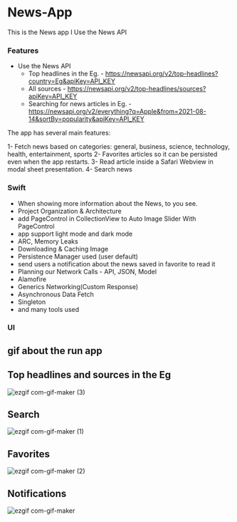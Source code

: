 # News-App
This is the News app I Use the News API 

### Features

- Use the News API 
    - Top headlines in the Eg.            - https://newsapi.org/v2/top-headlines?country=Eg&apiKey=API_KEY
    - All sources                         - https://newsapi.org/v2/top-headlines/sources?apiKey=API_KEY
    - Searching for news articles in Eg.  - https://newsapi.org/v2/everything?q=Apple&from=2021-08-14&sortBy=popularity&apiKey=API_KEY
    

The app has several main features:

1- Fetch news based on categories: general, business, science, technology, health, entertainment, sports
2- Favorites articles so it can be persisted even when the app restarts.
3- Read article inside a Safari Webview in modal sheet presentation.
4- Search news 


### Swift

- When showing more information about the News, to you see.
- Project Organization & Architecture
- add PageControl in CollectionView to Auto Image Slider With PageControl
- app support light mode and dark mode
- ARC, Memory Leaks
- Downloading & Caching Image
- Persistence Manager used (user default)
- send users a notification about the news saved  in favorite to read it 
- Planning our Network Calls - API, JSON, Model
- Alamofire
- Generics Networking(Custom Response)
- Asynchronous Data Fetch
- Singleton
- and many tools used

### UI
## gif about the run app 

## Top headlines and sources  in the Eg
![ezgif com-gif-maker (3)](https://user-images.githubusercontent.com/41602889/129434665-c663d288-5755-47df-bf96-de06dc6eb746.gif)

## Search
![ezgif com-gif-maker (1)](https://user-images.githubusercontent.com/41602889/129434608-3c0ad6dd-3d2b-4f37-9073-c34ea41dc54a.gif)

## Favorites 
![ezgif com-gif-maker (2)](https://user-images.githubusercontent.com/41602889/129434606-67d84f19-1a8c-45ea-8e68-69df96acb8b8.gif)

## Notifications

![ezgif com-gif-maker](https://user-images.githubusercontent.com/41602889/129434525-61798d51-c876-45c9-a58e-5fc2ece1bfd8.gif)

